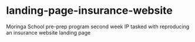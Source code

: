 # landing-page-insurance-website
Moringa School pre-prep program second week IP tasked with reproducing an insurance website landing page
